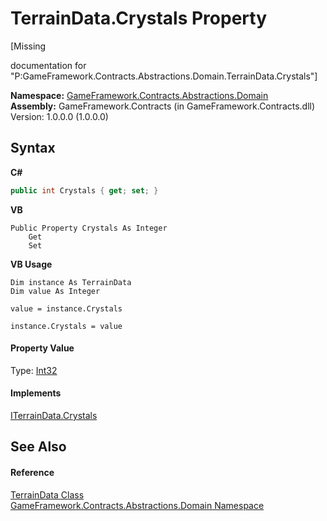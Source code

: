 # TerrainData.Crystals Property 
 

\[Missing <summary> documentation for "P:GameFramework.Contracts.Abstractions.Domain.TerrainData.Crystals"\]

**Namespace:**&nbsp;<a href="cbea2cac-4b61-7f85-9e15-c3347ab319fc">GameFramework.Contracts.Abstractions.Domain</a><br />**Assembly:**&nbsp;GameFramework.Contracts (in GameFramework.Contracts.dll) Version: 1.0.0.0 (1.0.0.0)

## Syntax

**C#**<br />
``` C#
public int Crystals { get; set; }
```

**VB**<br />
``` VB
Public Property Crystals As Integer
	Get
	Set
```

**VB Usage**<br />
``` VB Usage
Dim instance As TerrainData
Dim value As Integer

value = instance.Crystals

instance.Crystals = value
```


#### Property Value
Type: <a href="http://msdn2.microsoft.com/en-us/library/td2s409d" target="_blank">Int32</a>

#### Implements
<a href="265c1ddc-df50-5f8c-5e70-eec969998b37">ITerrainData.Crystals</a><br />

## See Also


#### Reference
<a href="0fdaa37e-ba26-4e5f-3211-ffc17adcac50">TerrainData Class</a><br /><a href="cbea2cac-4b61-7f85-9e15-c3347ab319fc">GameFramework.Contracts.Abstractions.Domain Namespace</a><br />